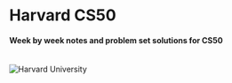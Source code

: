 # Harvard CS50
#### Week by week notes and problem set solutions for CS50

<br />
<img src="https://user-images.githubusercontent.com/110672478/213848420-2ad00be8-f641-4623-b8aa-1830f2b0ea76.png" alt="Harvard University">
